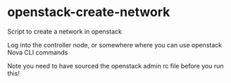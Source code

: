 # openstack-create-network
Script to create a network in openstack

Log into the controller node, or somewhere where you can use openstack Nova CLI commands

Note you need to have sourced the openstack admin rc file before you run this!
